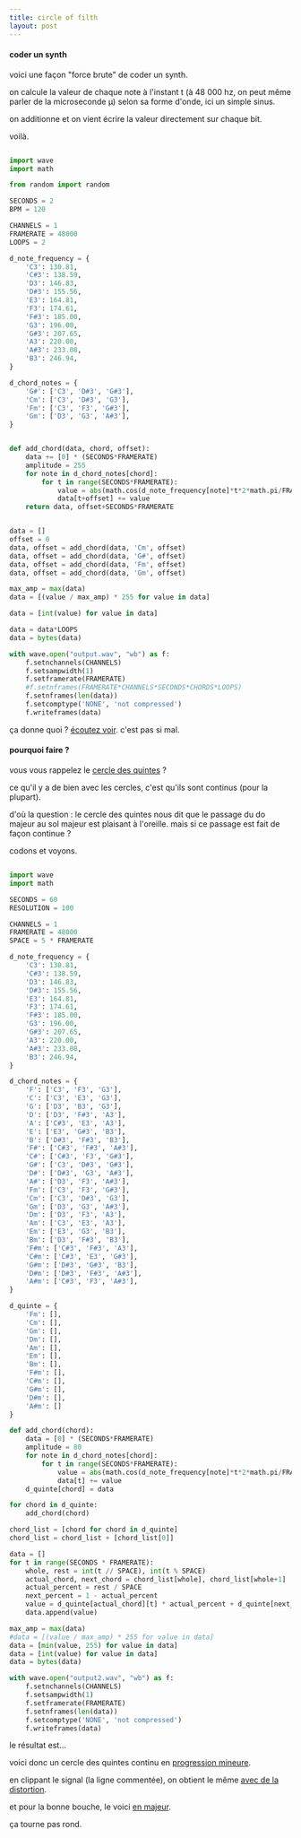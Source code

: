 ```yaml
---
title: circle of filth
layout: post
---
```


#### coder un synth

voici une façon "force brute" de coder un synth.

on calcule la valeur de chaque note à l'instant t (à 48 000 hz, on peut même parler de la microseconde μ) selon sa forme d'onde, ici un simple sinus.

on additionne et on vient écrire la valeur directement sur chaque bit.

voilà.

```python

import wave
import math

from random import random

SECONDS = 2
BPM = 120

CHANNELS = 1
FRAMERATE = 48000
LOOPS = 2

d_note_frequency = {
    'C3': 130.81,
    'C#3': 138.59,
    'D3': 146.83,
    'D#3': 155.56,
    'E3': 164.81,
    'F3': 174.61,
    'F#3': 185.00,
    'G3': 196.00,
    'G#3': 207.65,
    'A3': 220.00,
    'A#3': 233.08,
    'B3': 246.94,
}

d_chord_notes = {
    'G#': ['C3', 'D#3', 'G#3'],
    'Cm': ['C3', 'D#3', 'G3'],
    'Fm': ['C3', 'F3', 'G#3'],
    'Gm': ['D3', 'G3', 'A#3'],
}


def add_chord(data, chord, offset):
    data += [0] * (SECONDS*FRAMERATE)
    amplitude = 255
    for note in d_chord_notes[chord]:
        for t in range(SECONDS*FRAMERATE):
            value = abs(math.cos(d_note_frequency[note]*t*2*math.pi/FRAMERATE)*amplitude)
            data[t+offset] += value
    return data, offset+SECONDS*FRAMERATE


data = []
offset = 0
data, offset = add_chord(data, 'Cm', offset)
data, offset = add_chord(data, 'G#', offset)
data, offset = add_chord(data, 'Fm', offset)
data, offset = add_chord(data, 'Gm', offset)

max_amp = max(data)
data = [(value / max_amp) * 255 for value in data]

data = [int(value) for value in data]

data = data*LOOPS
data = bytes(data)

with wave.open("output.wav", "wb") as f:
    f.setnchannels(CHANNELS)
    f.setsampwidth(1)
    f.setframerate(FRAMERATE)
    #f.setnframes(FRAMERATE*CHANNELS*SECONDS*CHORDS*LOOPS)
    f.setnframes(len(data))
    f.setcomptype('NONE', 'not compressed')
    f.writeframes(data)

```

ça donne quoi ?
[écoutez voir](/wav/circle_filth/output.wav).
c'est pas si mal.

#### pourquoi faire ?

vous vous rappelez le [cercle des quintes](/2023/03/09/marie_theory) ?

ce qu'il y a de bien avec les cercles, c'est qu'ils sont continus (pour la plupart).

d'où la question : le cercle des quintes nous dit que le passage du do majeur au sol majeur est plaisant à l'oreille. mais si ce passage est fait de façon continue ?

codons et voyons.

```python

import wave
import math

SECONDS = 60
RESOLUTION = 100

CHANNELS = 1
FRAMERATE = 48000
SPACE = 5 * FRAMERATE

d_note_frequency = {
    'C3': 130.81,
    'C#3': 138.59,
    'D3': 146.83,
    'D#3': 155.56,
    'E3': 164.81,
    'F3': 174.61,
    'F#3': 185.00,
    'G3': 196.00,
    'G#3': 207.65,
    'A3': 220.00,
    'A#3': 233.08,
    'B3': 246.94,
}

d_chord_notes = {
    'F': ['C3', 'F3', 'G3'],
    'C': ['C3', 'E3', 'G3'],
    'G': ['D3', 'B3', 'G3'],
    'D': ['D3', 'F#3', 'A3'],
    'A': ['C#3', 'E3', 'A3'],
    'E': ['E3', 'G#3', 'B3'],
    'B': ['D#3', 'F#3', 'B3'],
    'F#': ['C#3', 'F#3', 'A#3'],
    'C#': ['C#3', 'F3', 'G#3'],
    'G#': ['C3', 'D#3', 'G#3'],
    'D#': ['D#3', 'G3', 'A#3'],
    'A#': ['D3', 'F3', 'A#3'],
    'Fm': ['C3', 'F3', 'G#3'],
    'Cm': ['C3', 'D#3', 'G3'],
    'Gm': ['D3', 'G3', 'A#3'],
    'Dm': ['D3', 'F3', 'A3'],
    'Am': ['C3', 'E3', 'A3'],
    'Em': ['E3', 'G3', 'B3'],
    'Bm': ['D3', 'F#3', 'B3'],
    'F#m': ['C#3', 'F#3', 'A3'],
    'C#m': ['C#3', 'E3', 'G#3'],
    'G#m': ['D#3', 'G#3', 'B3'],
    'D#m': ['D#3', 'F#3', 'A#3'],
    'A#m': ['C#3', 'F3', 'A#3'],
}

d_quinte = {
    'Fm': [],
    'Cm': [],
    'Gm': [],
    'Dm': [],
    'Am': [],
    'Em': [],
    'Bm': [],
    'F#m': [],
    'C#m': [],
    'G#m': [],
    'D#m': [],
    'A#m': []
}

def add_chord(chord):
    data = [0] * (SECONDS*FRAMERATE)
    amplitude = 80
    for note in d_chord_notes[chord]:
        for t in range(SECONDS*FRAMERATE):
            value = abs(math.cos(d_note_frequency[note]*t*2*math.pi/FRAMERATE)*amplitude)
            data[t] += value
    d_quinte[chord] = data

for chord in d_quinte:
    add_chord(chord)

chord_list = [chord for chord in d_quinte]
chord_list = chord_list + [chord_list[0]]

data = []
for t in range(SECONDS * FRAMERATE):
    whole, rest = int(t // SPACE), int(t % SPACE)
    actual_chord, next_chord = chord_list[whole], chord_list[whole+1]
    actual_percent = rest / SPACE
    next_percent = 1 - actual_percent
    value = d_quinte[actual_chord][t] * actual_percent + d_quinte[next_chord][t] * next_percent
    data.append(value)

max_amp = max(data)
#data = [(value / max_amp) * 255 for value in data]
data = [min(value, 255) for value in data]
data = [int(value) for value in data]
data = bytes(data)

with wave.open("output2.wav", "wb") as f:
    f.setnchannels(CHANNELS)
    f.setsampwidth(1)
    f.setframerate(FRAMERATE)
    f.setnframes(len(data))
    f.setcomptype('NONE', 'not compressed')
    f.writeframes(data)

```

le résultat est...

voici donc un cercle des quintes continu en
[progression mineure](/wav/circle_filth/output2.wav).

en clippant le signal (la ligne commentée), on obtient le même
[avec de la distortion](/wav/circle_filth/output3.wav).

et pour la bonne bouche,
le voici
[en majeur](/wav/circle_filth/output4.wav).

ça tourne pas rond.
